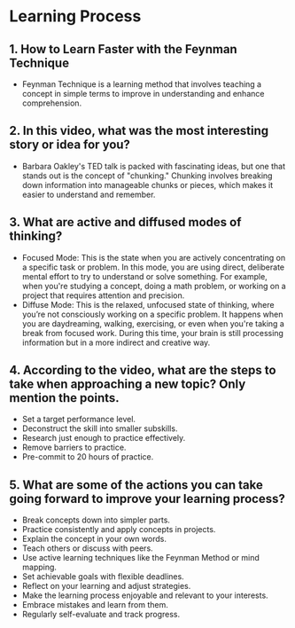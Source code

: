 # Learning Process
## 1. How to Learn Faster with the Feynman Technique
* Feynman Technique is a learning method that involves teaching a concept in simple terms to improve in understanding and enhance comprehension.
## 2. In this video, what was the most interesting story or idea for you?
* Barbara Oakley's TED talk is packed with fascinating ideas, but one that stands out is the concept of "chunking." Chunking involves breaking down information into manageable chunks or pieces, which makes it easier to understand and remember.
## 3. What are active and diffused modes of thinking?
* Focused Mode:
    This is the state when you are actively concentrating on a specific task or problem. In this mode, you are using direct, deliberate mental effort to try to understand or solve something. For example, when you're studying a concept, doing a math problem, or working on a project that requires attention and precision.
* Diffuse Mode:
    This is the relaxed, unfocused state of thinking, where you’re not consciously working on a specific problem. It happens when you are daydreaming, walking, exercising, or even when you're taking a break from focused work. During this time, your brain is still processing information but in a more indirect and creative way.
## 4. According to the video, what are the steps to take when approaching a new topic? Only mention the points.
  * Set a target performance level.
  * Deconstruct the skill into smaller subskills.
  * Research just enough to practice effectively.
  * Remove barriers to practice.
  * Pre-commit to 20 hours of practice.
## 5. What are some of the actions you can take going forward to improve your learning process?
  * Break concepts down into simpler parts.
  * Practice consistently and apply concepts in projects.
  * Explain the concept in your own words.
  * Teach others or discuss with peers.
  * Use active learning techniques like the Feynman Method or mind mapping.
  * Set achievable goals with flexible deadlines.
  * Reflect on your learning and adjust strategies.
  * Make the learning process enjoyable and relevant to your interests.
  * Embrace mistakes and learn from them.
  * Regularly self-evaluate and track progress.
